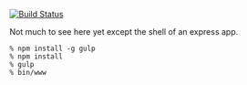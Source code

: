 [![Build Status](https://travis-ci.org/edsu/csvhub.svg)](http://travis-ci.org/edsu/csvhub)

Not much to see here yet except the shell of an express app.

    % npm install -g gulp
    % npm install
    % gulp
    % bin/www

